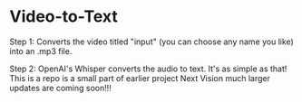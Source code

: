 # Video-to-Text

Step 1: Converts the video titled "input" (you can choose any name you like) into an .mp3 file. 

Step 2: OpenAI's Whisper converts the audio to text. It's as simple as that!
This is a repo is a small part of earlier project Next Vision much larger updates are coming soon!!!

